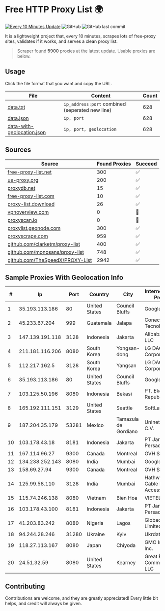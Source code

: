 
# Free HTTP Proxy List 🌍

[![Every 10 Minutes Update](https://github.com/mertguvencli/http-proxy-list/actions/workflows/main.yml/badge.svg?branch=main)](https://github.com/mertguvencli/http-proxy-list/actions/workflows/main.yml)
![GitHub](https://img.shields.io/github/license/mertguvencli/http-proxy-list)
![GitHub last commit](https://img.shields.io/github/last-commit/mertguvencli/http-proxy-list)

It is a lightweight project that, every 10 minutes, scrapes lots of free-proxy sites, validates if it works, and serves a clean proxy list.


> Scraper found **5900** proxies at the latest update. Usable proxies are below.

## Usage

Click the file format that you want and copy the URL.


|File|Content|Count|
|----|-------|-----|
|[data.txt](https://raw.githubusercontent.com/mertguvencli/http-proxy-list/main/proxy-list/data.txt)|`ip_address:port` combined (seperated new line)|628|
|[data.json](https://raw.githubusercontent.com/mertguvencli/http-proxy-list/main/proxy-list/data.json)|`ip, port`|628|
|[data-with-geolocation.json](https://raw.githubusercontent.com/mertguvencli/http-proxy-list/main/proxy-list/data-with-geolocation.json)|`ip, port, geolocation`|628|

## Sources

|Source|Found Proxies|Succeed|
|------|-------------|-------|
|[free-proxy-list.net](https://free-proxy-list.net)|300|✅|
|[us-proxy.org](https://www.us-proxy.org)|200|✅|
|[proxydb.net](http://proxydb.net)|15|✅|
|[free-proxy-list.com](https://free-proxy-list.com/?page=&port=&type%5B%5D=http&type%5B%5D=https&up_time=0&search=Search)|10|✅|
|[proxy-list.download](https://www.proxy-list.download/HTTP)|26|✅|
|[vpnoverview.com](https://vpnoverview.com/privacy/anonymous-browsing/free-proxy-servers)|0|🚫|
|[proxyscan.io](https://www.proxyscan.io)|0|🚫|
|[proxylist.geonode.com](https://proxylist.geonode.com/api/proxy-list?limit=300&page=1&sort_by=lastChecked&sort_type=desc&protocols=http,https)|300|✅|
|[proxyscrape.com](https://api.proxyscrape.com/v2/?request=displayproxies&protocol=http&timeout=10000&country=all&ssl=all&anonymity=all)|959|✅|
|[github.com/clarketm/proxy-list](https://raw.githubusercontent.com/clarketm/proxy-list/master/proxy-list-raw.txt)|400|✅|
|[github.com/monosans/proxy-list](https://raw.githubusercontent.com/monosans/proxy-list/main/proxies/http.txt)|748|✅|
|[github.com/TheSpeedX/PROXY-List](https://raw.githubusercontent.com/TheSpeedX/PROXY-List/master/http.txt)|2942|✅|


## Sample Proxies With Geolocation Info

|#|Ip|Port|Country|City|Internet Service Provider|
|-|--|----|-------|----|-------------------------|
|1|35.193.113.186|80|United States|Council Bluffs|Google LLC|
|2|45.233.67.204|999|Guatemala|Jalapa|Conectividad Y Tecnologia S.A|
|3|147.139.191.118|3128|Indonesia|Jakarta|Alibaba.com LLC|
|4|211.181.116.206|8080|South Korea|Yongsan-dong|LG DACOM Corporation|
|5|112.217.162.5|3128|South Korea|Yangsan|LG DACOM Corporation|
|6|35.193.113.186|80|United States|Council Bluffs|Google LLC|
|7|103.125.50.196|8080|Indonesia|Bekasi|PT. Eka Mas Republik|
|8|165.192.111.151|3129|United States|Seattle|SoftLayer|
|9|187.204.35.179|53281|Mexico|Tamazula de Gordiano|Uninet S.A. de C.V.|
|10|103.178.43.18|8181|Indonesia|Jakarta|PT Jaring Solusi Persada|
|11|167.114.96.27|9300|Canada|Montreal|OVH SAS|
|12|134.238.252.143|8080|India|Mumbai|Google LLC|
|13|158.69.27.94|9300|Canada|Montreal|OVH SAS|
|14|125.99.58.110|3128|India|Mumbai|Hathway IP over Cable Internet Access|
|15|115.74.246.138|8080|Vietnam|Bien Hoa|VIETELxdsl|
|16|103.178.43.100|8181|Indonesia|Jakarta|PT Jaring Solusi Persada|
|17|41.203.83.242|8080|Nigeria|Lagos|Globacom Limited|
|18|94.244.28.246|31280|Ukraine|Kyiv|Ukrdatakom LTD|
|19|118.27.113.167|8080|Japan|Chiyoda|GMO Internet, Inc.|
|20|24.51.32.59|8080|United States|Kearney|Great Plains Communications LLC|



## Contributing

Contributions are welcome, and they are greatly appreciated! Every
little bit helps, and credit will always be given.

